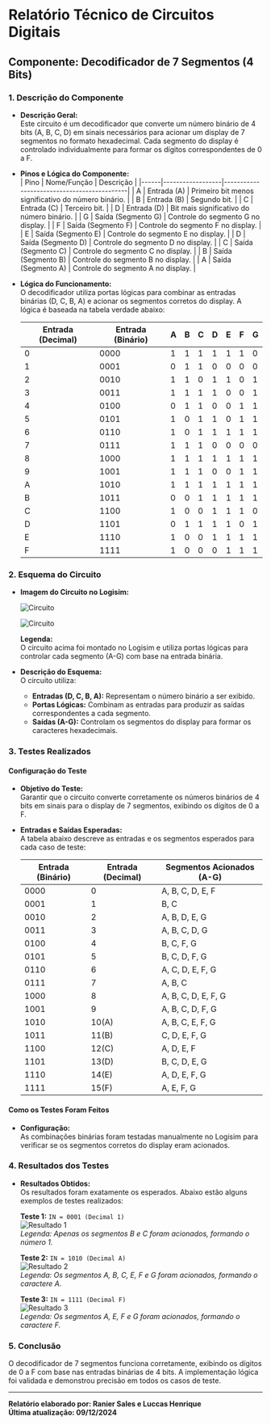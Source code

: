 # Relatório Técnico de Circuitos Digitais

## Componente: Decodificador de 7 Segmentos (4 Bits)

### 1. Descrição do Componente

- **Descrição Geral:**  
  Este circuito é um decodificador que converte um número binário de 4 bits (A, B, C, D) em sinais necessários para acionar um display de 7 segmentos no formato hexadecimal. Cada segmento do display é controlado individualmente para formar os dígitos correspondentes de 0 a F.

- **Pinos e Lógica do Componente:**  
  | Pino | Nome/Função      | Descrição                                  |
  |------|------------------|--------------------------------------------|
  | A    | Entrada (A)      | Primeiro bit menos significativo do número binário. |
  | B    | Entrada (B)      | Segundo bit.                               |
  | C    | Entrada (C)      | Terceiro bit.                              |
  | D    | Entrada (D)      | Bit mais significativo do número binário.  |
  | G    | Saída (Segmento G) | Controle do segmento G no display.         |
  | F    | Saída (Segmento F) | Controle do segmento F no display.         |
  | E    | Saída (Segmento E) | Controle do segmento E no display.         |
  | D    | Saída (Segmento D) | Controle do segmento D no display.         |
  | C    | Saída (Segmento C) | Controle do segmento C no display.         |
  | B    | Saída (Segmento B) | Controle do segmento B no display.         |
  | A    | Saída (Segmento A) | Controle do segmento A no display.         |

- **Lógica do Funcionamento:**  
  O decodificador utiliza portas lógicas para combinar as entradas binárias (D, C, B, A) e acionar os segmentos corretos do display. A lógica é baseada na tabela verdade abaixo:

  | Entrada (Decimal) | Entrada (Binário) | A | B | C | D | E | F | G |
  |-------------------|-------------------|---|---|---|---|---|---|---|
  | 0                 | 0000              | 1 | 1 | 1 | 1 | 1 | 1 | 0 |
  | 1                 | 0001              | 0 | 1 | 1 | 0 | 0 | 0 | 0 |
  | 2                 | 0010              | 1 | 1 | 0 | 1 | 1 | 0 | 1 |
  | 3                 | 0011              | 1 | 1 | 1 | 1 | 0 | 0 | 1 |
  | 4                 | 0100              | 0 | 1 | 1 | 0 | 0 | 1 | 1 |
  | 5                 | 0101              | 1 | 0 | 1 | 1 | 0 | 1 | 1 |
  | 6                 | 0110              | 1 | 0 | 1 | 1 | 1 | 1 | 1 |
  | 7                 | 0111              | 1 | 1 | 1 | 0 | 0 | 0 | 0 |
  | 8                 | 1000              | 1 | 1 | 1 | 1 | 1 | 1 | 1 |
  | 9                 | 1001              | 1 | 1 | 1 | 0 | 0 | 1 | 1 |
  | A                 | 1010              | 1 | 1 | 1 | 1 | 1 | 1 | 1 |
  | B                 | 1011              | 0 | 0 | 1 | 1 | 1 | 1 | 1 |
  | C                 | 1100              | 1 | 0 | 0 | 1 | 1 | 1 | 0 |
  | D                 | 1101              | 0 | 1 | 1 | 1 | 1 | 0 | 1 |
  | E                 | 1110              | 1 | 0 | 0 | 1 | 1 | 1 | 1 |
  | F                 | 1111              | 1 | 0 | 0 | 0 | 1 | 1 | 1 |

### 2. Esquema do Circuito

- **Imagem do Circuito no Logisim:**
  
  ![Circuito](Imagens/Display7Segmentos1.png)
  
  ![Circuito](Imagens/Display7Segmentos2.png)

  **Legenda:**  
  O circuito acima foi montado no Logisim e utiliza portas lógicas para controlar cada segmento (A-G) com base na entrada binária.

- **Descrição do Esquema:**  
  O circuito utiliza:
  - **Entradas (D, C, B, A):** Representam o número binário a ser exibido.
  - **Portas Lógicas:** Combinam as entradas para produzir as saídas correspondentes a cada segmento.
  - **Saídas (A-G):** Controlam os segmentos do display para formar os caracteres hexadecimais.

### 3. Testes Realizados

#### Configuração do Teste

- **Objetivo do Teste:**  
  Garantir que o circuito converte corretamente os números binários de 4 bits em sinais para o display de 7 segmentos, exibindo os dígitos de 0 a F.

- **Entradas e Saídas Esperadas:**  
  A tabela abaixo descreve as entradas e os segmentos esperados para cada caso de teste:

  | Entrada (Binário) | Entrada (Decimal) | Segmentos Acionados (A-G) |
  |--------------------|-------------------|---------------------------|
  | 0000              | 0                 | A, B, C, D, E, F          |
  | 0001              | 1                 | B, C                     |
  | 0010              | 2                 | A, B, D, E, G            |
  | 0011              | 3                 | A, B, C, D, G            |
  | 0100              | 4                 | B, C, F, G               |
  | 0101              | 5                 | B, C, D, F, G            |
  | 0110              | 6                 | A, C, D, E, F, G         |
  | 0111              | 7                 | A, B, C                  |
  | 1000              | 8                 | A, B, C, D, E, F, G      |
  | 1001              | 9                 | A, B, C, D, F, G         |
  | 1010              | 10(A)             | A, B, C, E, F, G         |
  | 1011              | 11(B)             | C, D, E, F, G            |
  | 1100              | 12(C)             | A, D, E, F               |
  | 1101              | 13(D)             | B, C, D, E, G            |
  | 1110              | 14(E)             | A, D, E, F, G            |
  | 1111              | 15(F)             |A, E, F, G                |
#### Como os Testes Foram Feitos

- **Configuração:**  
  As combinações binárias foram testadas manualmente no Logisim para verificar se os segmentos corretos do display eram acionados.

### 4. Resultados dos Testes

- **Resultados Obtidos:**  
  Os resultados foram exatamente os esperados. Abaixo estão alguns exemplos de testes realizados:

  **Teste 1:** `IN = 0001 (Decimal 1)`  
  ![Resultado 1](Imagens/Teste7Segmento1.png)  
  *Legenda: Apenas os segmentos B e C foram acionados, formando o número 1.*  

  **Teste 2:** `IN = 1010 (Decimal A)`  
  ![Resultado 2](Imagens/Teste7SegmentoA.png)  
  *Legenda: Os segmentos A, B, C, E, F e G foram acionados, formando o caractere A.*  

  **Teste 3:** `IN = 1111 (Decimal F)`  
  ![Resultado 3](Imagens/Teste7SegmentoF.png)  
  *Legenda: Os segmentos A, E, F e G foram acionados, formando o caractere F.*  

### 5. Conclusão

O decodificador de 7 segmentos funciona corretamente, exibindo os dígitos de 0 a F com base nas entradas binárias de 4 bits. A implementação lógica foi validada e demonstrou precisão em todos os casos de teste.

---

**Relatório elaborado por: Ranier Sales e Luccas Henrique**  
**Última atualização: 09/12/2024**

